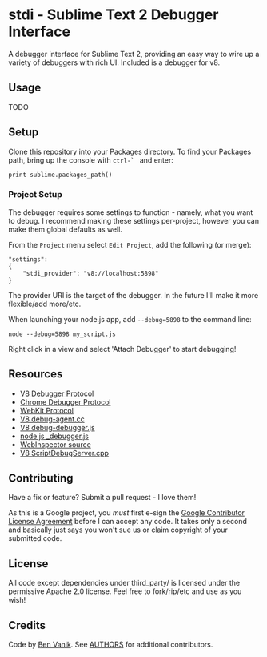 stdi - Sublime Text 2 Debugger Interface
========================================

A debugger interface for Sublime Text 2, providing an easy way to wire up a
variety of debuggers with rich UI. Included is a debugger for v8.

## Usage

TODO

## Setup

Clone this repository into your Packages directory.
To find your Packages path, bring up the console with ``ctrl-` `` and enter:

    print sublime.packages_path()

### Project Setup

The debugger requires some settings to function - namely, what you want to debug.
I recommend making these settings per-project, however you can make them global
defaults as well.

From the `Project` menu select `Edit Project`, add the following (or merge):

    "settings":
    {
        "stdi_provider": "v8://localhost:5898"
    }

The provider URI is the target of the debugger. In the future I'll make it more flexible/add more/etc.

When launching your node.js app, add `--debug=5898` to the command line:

    node --debug=5898 my_script.js

Right click in a view and select 'Attach Debugger' to start debugging!

## Resources

* [V8 Debugger Protocol](http://code.google.com/p/v8/wiki/DebuggerProtocol)
* [Chrome Debugger Protocol](https://developers.google.com/chrome-developer-tools/docs/protocol/1.0/debugger)
* [WebKit Protocol](http://code.google.com/p/chromedevtools/wiki/WebKitProtocol)
* [V8 debug-agent.cc](http://v8.googlecode.com/svn/trunk/src/debug-agent.cc)
* [V8 debug-debugger.js](http://v8.googlecode.com/svn/trunk/src/debug-debugger.js)
* [node.js _debugger.js](https://github.com/joyent/node/blob/master/lib/_debugger.js)
* [WebInspector source](http://trac.webkit.org/browser#trunk/Source/WebCore/inspector/)
* [V8 ScriptDebugServer.cpp](http://trac.webkit.org/browser/trunk/Source/WebCore/bindings/v8/ScriptDebugServer.cpp)

## Contributing

Have a fix or feature? Submit a pull request - I love them!

As this is a Google project, you *must* first e-sign the
[Google Contributor License Agreement](http://code.google.com/legal/individual-cla-v1.0.html) before I can accept any
code. It takes only a second and basically just says you won't sue us or claim copyright of your submitted code.

## License

All code except dependencies under third_party/ is licensed under the permissive Apache 2.0 license.
Feel free to fork/rip/etc and use as you wish!

## Credits

Code by [Ben Vanik](http://noxa.org). See [AUTHORS](https://github.com/benvanik/stdi/blob/master/AUTHORS) for additional contributors.
